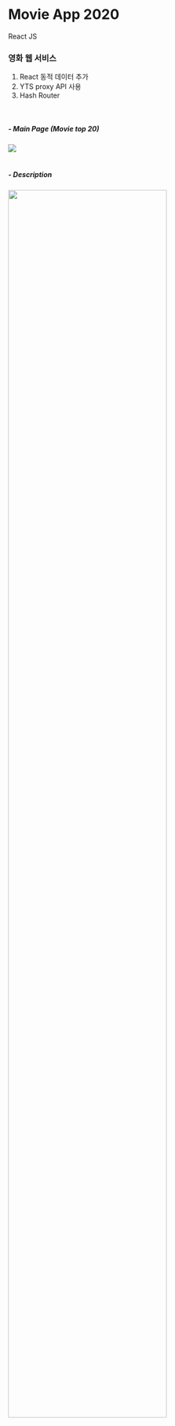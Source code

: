# Movie App 2020

React JS

### 영화 웹 서비스
1. React 동적 데이터 추가
2. YTS proxy API 사용
3. Hash Router

<br/>

##### - Main Page (Movie top 20)

<kbd>
<img src="https://user-images.githubusercontent.com/43735576/85997136-1ae55100-ba44-11ea-9c89-91ee2e8f4922.png" />
</kbd>
<br /><br />

##### - Description

<kbd>
<img src="https://user-images.githubusercontent.com/43735576/85998069-4b79ba80-ba45-11ea-9b87-5ac41c57663d.png" width="80%" />
</kbd>
